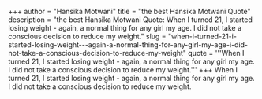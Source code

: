 +++
author = "Hansika Motwani"
title = "the best Hansika Motwani Quote"
description = "the best Hansika Motwani Quote: When I turned 21, I started losing weight - again, a normal thing for any girl my age. I did not take a conscious decision to reduce my weight."
slug = "when-i-turned-21-i-started-losing-weight---again-a-normal-thing-for-any-girl-my-age-i-did-not-take-a-conscious-decision-to-reduce-my-weight"
quote = '''When I turned 21, I started losing weight - again, a normal thing for any girl my age. I did not take a conscious decision to reduce my weight.'''
+++
When I turned 21, I started losing weight - again, a normal thing for any girl my age. I did not take a conscious decision to reduce my weight.
